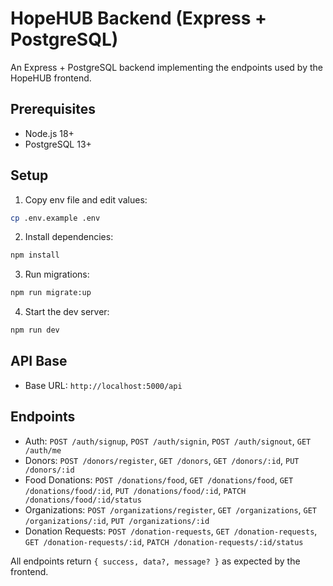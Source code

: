# HopeHUB Backend (Express + PostgreSQL)

An Express + PostgreSQL backend implementing the endpoints used by the HopeHUB frontend.

## Prerequisites
- Node.js 18+
- PostgreSQL 13+

## Setup
1. Copy env file and edit values:
```bash
cp .env.example .env
```

2. Install dependencies:
```bash
npm install
```

3. Run migrations:
```bash
npm run migrate:up
```

4. Start the dev server:
```bash
npm run dev
```

## API Base
- Base URL: `http://localhost:5000/api`

## Endpoints
- Auth: `POST /auth/signup`, `POST /auth/signin`, `POST /auth/signout`, `GET /auth/me`
- Donors: `POST /donors/register`, `GET /donors`, `GET /donors/:id`, `PUT /donors/:id`
- Food Donations: `POST /donations/food`, `GET /donations/food`, `GET /donations/food/:id`, `PUT /donations/food/:id`, `PATCH /donations/food/:id/status`
- Organizations: `POST /organizations/register`, `GET /organizations`, `GET /organizations/:id`, `PUT /organizations/:id`
- Donation Requests: `POST /donation-requests`, `GET /donation-requests`, `GET /donation-requests/:id`, `PATCH /donation-requests/:id/status`

All endpoints return `{ success, data?, message? }` as expected by the frontend.
